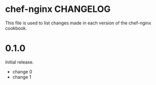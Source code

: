 # chef-nginx CHANGELOG

This file is used to list changes made in each version of the chef-nginx cookbook.

# 0.1.0

Initial release.

- change 0
- change 1

